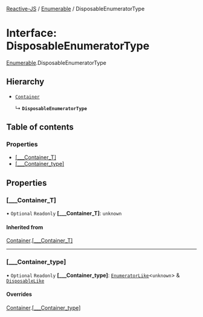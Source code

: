 [Reactive-JS](../README.md) / [Enumerable](../modules/Enumerable.md) / DisposableEnumeratorType

# Interface: DisposableEnumeratorType

[Enumerable](../modules/Enumerable.md).DisposableEnumeratorType

## Hierarchy

- [`Container`](types.Container.md)

  ↳ **`DisposableEnumeratorType`**

## Table of contents

### Properties

- [[\_\_\_Container\_T]](Enumerable.DisposableEnumeratorType.md#[___container_t])
- [[\_\_\_Container\_type]](Enumerable.DisposableEnumeratorType.md#[___container_type])

## Properties

### [\_\_\_Container\_T]

• `Optional` `Readonly` **[\_\_\_Container\_T]**: `unknown`

#### Inherited from

[Container](types.Container.md).[[___Container_T]](types.Container.md#[___container_t])

___

### [\_\_\_Container\_type]

• `Optional` `Readonly` **[\_\_\_Container\_type]**: [`EnumeratorLike`](types.EnumeratorLike.md)<`unknown`\> & [`DisposableLike`](types.DisposableLike.md)

#### Overrides

[Container](types.Container.md).[[___Container_type]](types.Container.md#[___container_type])
